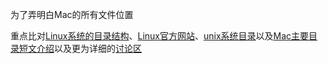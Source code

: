 为了弄明白Mac的所有文件位置

重点比对[Linux系统的目录结构](https://learnku.com/server/wikis/36491)、[Linux官方网站](https://tldp.org/LDP/Linux-Filesystem-Hierarchy/html/c23.html)、[unix系统目录](https://www.pathname.com/fhs/pub/fhs-2.3.html)以及[Mac主要目录短文介绍](https://www.maketecheasier.com/understanding-mac-system-folders/)以及更为详细的[讨论区](https://unix.stackexchange.com/questions/11544/what-is-the-difference-between-opt-and-usr-local)
